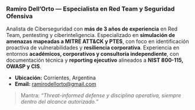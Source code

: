 ### Ramiro Dell’Orto — Especialista en Red Team y Seguridad Ofensiva

Analista de Ciberseguridad con **más de 3 años de experiencia** en Red Team, pentesting y ciberinteligencia.
Especializado en **simulación de amenazas mapeadas a MITRE ATT&CK y PTES**, con foco en identificación proactiva de vulnerabilidades y **resiliencia corporativa**.
Experiencia en entornos **académicos, corporativos y consultoría independiente**, con documentación técnica y **reporting ejecutivo** alineados a **NIST 800-115, OWASP y CIS**.

- **Ubicación:** Corrientes, Argentina  
- **Email:** ramirodellorto@gmail.com

> Mantra: *“Threat-informed defense y disciplina operativa, siempre dentro del alcance autorizado.”*
